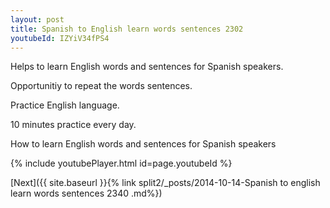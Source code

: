 ```yaml
---
layout: post
title: Spanish to English learn words sentences 2302 
youtubeId: IZYiV34fPS4
---
```

 
 
Helps to learn English words and sentences for Spanish speakers.

Opportunitiy to repeat the words sentences. 

Practice English language. 
 
10 minutes practice every day. 
 
How to learn English words and sentences for Spanish speakers 
 
{% include youtubePlayer.html id=page.youtubeId %}
 
 
[Next]({{ site.baseurl }}{% link  split2/_posts/2014-10-14-Spanish to english learn words sentences 2340 .md%})
 
